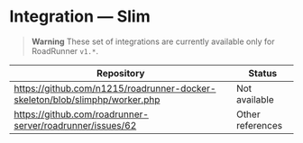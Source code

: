 # Integration — Slim

> **Warning**
> These set of integrations are currently available only for RoadRunner `v1.*`.

| Repository                                                                  | Status           |
|-----------------------------------------------------------------------------|------------------|
| https://github.com/n1215/roadrunner-docker-skeleton/blob/slimphp/worker.php | Not available    |
| https://github.com/roadrunner-server/roadrunner/issues/62                   | Other references |

